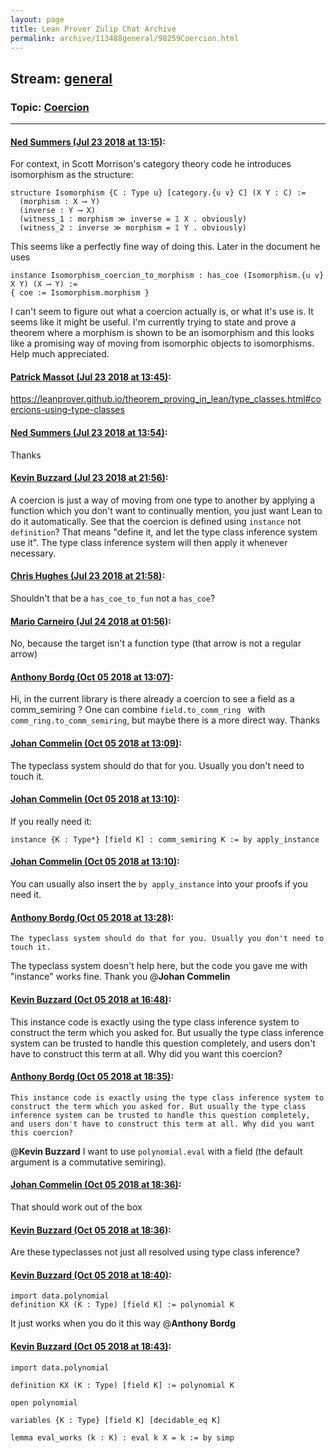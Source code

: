 ```yaml
---
layout: page
title: Lean Prover Zulip Chat Archive 
permalink: archive/113488general/98259Coercion.html
---
```


## Stream: [general](index.html)
### Topic: [Coercion](98259Coercion.html)

---

#### [Ned Summers (Jul 23 2018 at 13:15)](https://leanprover.zulipchat.com/#narrow/stream/113488-general/topic/Coercion/near/130142384):
For context, in Scott Morrison's category theory code he introduces isomorphism as the structure:
```
structure Isomorphism {C : Type u} [category.{u v} C] (X Y : C) :=
  (morphism : X ⟶ Y)
  (inverse : Y ⟶ X)
  (witness_1 : morphism ≫ inverse = 𝟙 X . obviously)
  (witness_2 : inverse ≫ morphism = 𝟙 Y . obviously)
```
This seems like a perfectly fine way of doing this. Later in the document he uses

```
instance Isomorphism_coercion_to_morphism : has_coe (Isomorphism.{u v} X Y) (X ⟶ Y) :=
{ coe := Isomorphism.morphism }
```

I can't seem to figure out what a coercion actually is, or what it's use is. It seems like it might be useful. I'm currently trying to state and prove a theorem where a morphism is shown to be an isomorphism and this looks like a promising way of moving from isomorphic objects to isomorphisms. Help much appreciated.

#### [Patrick Massot (Jul 23 2018 at 13:45)](https://leanprover.zulipchat.com/#narrow/stream/113488-general/topic/Coercion/near/130143610):
https://leanprover.github.io/theorem_proving_in_lean/type_classes.html#coercions-using-type-classes

#### [Ned Summers (Jul 23 2018 at 13:54)](https://leanprover.zulipchat.com/#narrow/stream/113488-general/topic/Coercion/near/130144000):
Thanks

#### [Kevin Buzzard (Jul 23 2018 at 21:56)](https://leanprover.zulipchat.com/#narrow/stream/113488-general/topic/Coercion/near/130170341):
A coercion is just a way of moving from one type to another by applying a function which you don't want to continually mention, you just want Lean to do it automatically. See that the coercion is defined using `instance` not `definition`? That means "define it, and let the type class inference system use it". The type class inference system will then apply it whenever necessary.

#### [Chris Hughes (Jul 23 2018 at 21:58)](https://leanprover.zulipchat.com/#narrow/stream/113488-general/topic/Coercion/near/130170444):
Shouldn't that be a `has_coe_to_fun` not a `has_coe`?

#### [Mario Carneiro (Jul 24 2018 at 01:56)](https://leanprover.zulipchat.com/#narrow/stream/113488-general/topic/Coercion/near/130180701):
No, because the target isn't a function type (that arrow is not a regular arrow)

#### [Anthony Bordg (Oct 05 2018 at 13:07)](https://leanprover.zulipchat.com/#narrow/stream/113488-general/topic/Coercion/near/135248099):
Hi,
in the current library is there already a coercion to see a field as a comm_semiring ? 
One can combine `field.to_comm_ring ` with `comm_ring.to_comm_semiring`, but maybe there is a more direct way.
Thanks

#### [Johan Commelin (Oct 05 2018 at 13:09)](https://leanprover.zulipchat.com/#narrow/stream/113488-general/topic/Coercion/near/135248182):
The typeclass system should do that for you. Usually you don't need to touch it.

#### [Johan Commelin (Oct 05 2018 at 13:10)](https://leanprover.zulipchat.com/#narrow/stream/113488-general/topic/Coercion/near/135248235):
If you really need it:
```lean
instance {K : Type*} [field K] : comm_semiring K := by apply_instance
```

#### [Johan Commelin (Oct 05 2018 at 13:10)](https://leanprover.zulipchat.com/#narrow/stream/113488-general/topic/Coercion/near/135248242):
You can usually also insert the `by apply_instance` into your proofs if you need it.

#### [Anthony Bordg (Oct 05 2018 at 13:28)](https://leanprover.zulipchat.com/#narrow/stream/113488-general/topic/Coercion/near/135248929):
```quote
The typeclass system should do that for you. Usually you don't need to touch it.
```
The typeclass system doesn't help here, but the code you gave me with "instance" works fine.
Thank you @**Johan Commelin**

#### [Kevin Buzzard (Oct 05 2018 at 16:48)](https://leanprover.zulipchat.com/#narrow/stream/113488-general/topic/Coercion/near/135259239):
This instance code is exactly using the type class inference system to construct the term which you asked for. But usually the type class inference system can be trusted to handle this question completely, and users don't have to construct this term at all. Why did you want this coercion?

#### [Anthony Bordg (Oct 05 2018 at 18:35)](https://leanprover.zulipchat.com/#narrow/stream/113488-general/topic/Coercion/near/135265433):
```quote
This instance code is exactly using the type class inference system to construct the term which you asked for. But usually the type class inference system can be trusted to handle this question completely, and users don't have to construct this term at all. Why did you want this coercion?
```
@**Kevin Buzzard**  I want to use `polynomial.eval` with a field (the default argument is a commutative semiring).

#### [Johan Commelin (Oct 05 2018 at 18:36)](https://leanprover.zulipchat.com/#narrow/stream/113488-general/topic/Coercion/near/135265444):
That should work out of the box

#### [Kevin Buzzard (Oct 05 2018 at 18:36)](https://leanprover.zulipchat.com/#narrow/stream/113488-general/topic/Coercion/near/135265490):
Are these typeclasses not just all resolved using type class inference?

#### [Kevin Buzzard (Oct 05 2018 at 18:40)](https://leanprover.zulipchat.com/#narrow/stream/113488-general/topic/Coercion/near/135265684):
```lean
import data.polynomial
definition KX (K : Type) [field K] := polynomial K
```
It just works when you do it this way @**Anthony Bordg**

#### [Kevin Buzzard (Oct 05 2018 at 18:43)](https://leanprover.zulipchat.com/#narrow/stream/113488-general/topic/Coercion/near/135265787):
```lean
import data.polynomial

definition KX (K : Type) [field K] := polynomial K

open polynomial

variables {K : Type} [field K] [decidable_eq K]

lemma eval_works (k : K) : eval k X = k := by simp
```

